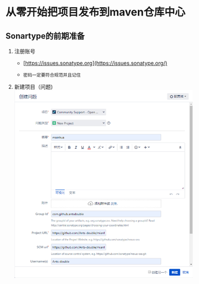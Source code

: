 # 从零开始把项目发布到maven仓库中心

##  Sonartype的前期准备

1. 注册账号

   - [https://issues.sonatype.org](https://issues.sonatype.org/)

   - ``` wiki
     密码一定要符合规范并且记住
     ```

2. 新建项目（问题)
![sonatype](../images/sonatype.png)
